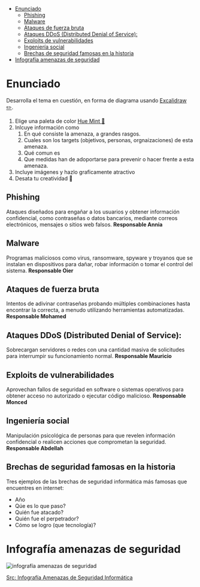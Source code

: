 
- [Enunciado](#enunciado)
  - [Phishing](#phishing)
  - [Malware](#malware)
  - [Ataques de fuerza bruta](#ataques-de-fuerza-bruta)
  - [Ataques DDoS (Distributed Denial of Service):](#ataques-ddos-distributed-denial-of-service)
  - [Exploits de vulnerabilidades](#exploits-de-vulnerabilidades)
  - [Ingeniería social](#ingeniería-social)
  - [Brechas de seguridad famosas en la historia](#brechas-de-seguridad-famosas-en-la-historia)
- [Infografía amenazas de seguridad](#infografía-amenazas-de-seguridad)


# Enunciado

Desarrolla el tema en cuestión, en forma de diagrama usando [Excalidraw ✏️](https://excalidraw.com/).

1. Elige una paleta de color [Hue Mint 🎨](https://huemint.com/brand-3/)
2. Inlcuye información como
   1. En qué consiste la amenaza, a grandes rasgos.
   2. Cuales son los targets (objetivos, personas, orgnaizaciones) de esta amenaza.
   3. Qué comun es
   4. Que medidas han de adoportarse para prevenir o hacer frente a esta amenaza.
3. Incluye imágenes y hazlo graficamente atractivo
4. Desata tu creatividad 🤯

## Phishing

Ataques diseñados para engañar a los usuarios y obtener información confidencial, como contraseñas o datos bancarios, mediante correos electrónicos, mensajes o sitios web falsos.
**Responsable Annia**

## Malware

Programas maliciosos como virus, ransomware, spyware y troyanos que se instalan en dispositivos para dañar, robar información o tomar el control del sistema.
**Responsable Oier**

## Ataques de fuerza bruta

Intentos de adivinar contraseñas probando múltiples combinaciones hasta encontrar la correcta, a menudo utilizando herramientas automatizadas.
**Responsable Mohamed**

## Ataques DDoS (Distributed Denial of Service): 

Sobrecargan servidores o redes con una cantidad masiva de solicitudes para interrumpir su funcionamiento normal.
**Responsable Mauricio**

## Exploits de vulnerabilidades

Aprovechan fallos de seguridad en software o sistemas operativos para obtener acceso no autorizado o ejecutar código malicioso.
**Responsable Monced**

## Ingeniería social

Manipulación psicológica de personas para que revelen información confidencial o realicen acciones que comprometan la seguridad.
**Responsable Abdellah**

## Brechas de seguridad famosas en la historia

Tres ejemplos de las brechas de seguridad informática más famosas que encuentres en internet:
- Año
- Qúe es lo que paso?
- Quién fue atacado?
- Quién fue el perpetrador?
- Cómo se logro (que tecnología)?


# Infografía amenazas de seguridad

![infografía amenazas de seguridad](infografía_amenazas_seguridad.png)

[Src: Infografía Amenazas de Seguridad Informática](InfografíaAmenazasSeguridad.excalidraw)